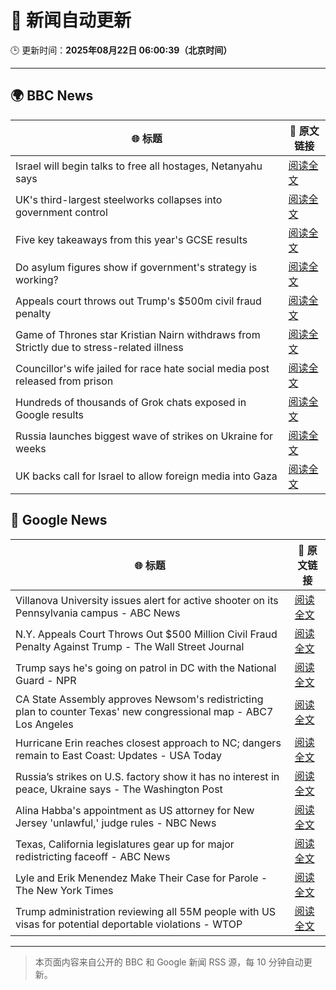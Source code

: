# 🧠 新闻自动更新

🕒 更新时间：**2025年08月22日 06:00:39（北京时间）**

---

## 🌍 BBC News

| 🌐 标题 | 🔗 原文链接 |
|--------|-------------|
| Israel will begin talks to free all hostages, Netanyahu says | [阅读全文](https://www.bbc.com/news/articles/c754kknw2g2o?at_medium=RSS&at_campaign=rss) |
| UK's third-largest steelworks collapses into government control | [阅读全文](https://www.bbc.com/news/articles/cy0818y4jdlo?at_medium=RSS&at_campaign=rss) |
| Five key takeaways from this year's GCSE results | [阅读全文](https://www.bbc.com/news/articles/c70x5j8z34do?at_medium=RSS&at_campaign=rss) |
| Do asylum figures show if government's strategy is working? | [阅读全文](https://www.bbc.com/news/articles/cx2x371g2k8o?at_medium=RSS&at_campaign=rss) |
| Appeals court throws out Trump's $500m civil fraud penalty | [阅读全文](https://www.bbc.com/news/articles/c5y09q1zgg8o?at_medium=RSS&at_campaign=rss) |
| Game of Thrones star Kristian Nairn withdraws from Strictly due to stress-related illness | [阅读全文](https://www.bbc.com/news/articles/c74d71j4433o?at_medium=RSS&at_campaign=rss) |
| Councillor's wife jailed for race hate social media post released from prison | [阅读全文](https://www.bbc.com/news/articles/c5yl7p4l11po?at_medium=RSS&at_campaign=rss) |
| Hundreds of thousands of Grok chats exposed in Google results | [阅读全文](https://www.bbc.com/news/articles/cdrkmk00jy0o?at_medium=RSS&at_campaign=rss) |
| Russia launches biggest wave of strikes on Ukraine for weeks | [阅读全文](https://www.bbc.com/news/articles/c62wj8yje2eo?at_medium=RSS&at_campaign=rss) |
| UK backs call for Israel to allow foreign media into Gaza | [阅读全文](https://www.bbc.com/news/articles/c05ed10zqj8o?at_medium=RSS&at_campaign=rss) |

## 📰 Google News

| 🌐 标题 | 🔗 原文链接 |
|--------|-------------|
| Villanova University issues alert for active shooter on its Pennsylvania campus - ABC News | [阅读全文](https://news.google.com/rss/articles/CBMijwFBVV95cUxOQ0o3MnpNZUZ6SElwWGppMHBzRlpDeGthU1hla1lnR2EtWlVRSTdwWWM4aEZWc1cwem85Z252cy1YODQ4S0NjV19wT3hSR1gwbVJpMTJKQVg5d2FydUV0bEtKcDVhbjFsRHlxdy1Xd2ZMRHhCbGczeThRQmJGQkpKVGJtdE1YVjQzUmVoZ3hEb9IBlAFBVV95cUxNdEEwenBwbVNDYjNFUTM5TEtGQ3hDM3Zqczg5ZG9pcmNEUWR6YUw1Mzl4TmI5M0RyMGJPZ0R2eDNsWjNBdXJYNjl6aXNOR0lBWmtKVFVRVnVQT2R1bXFSQ28waTdTYl9vcHJMbEFUMkd6d0xYNGhNZmRucmJKT1dadjFkMTMtOWRrVGNSTjlvSUhVRm1i?oc=5) |
| N.Y. Appeals Court Throws Out $500 Million Civil Fraud Penalty Against Trump - The Wall Street Journal | [阅读全文](https://news.google.com/rss/articles/CBMitgFBVV95cUxQelZUUktEdWM5Y3JmMjgxaVFodWpPMUNWS2htWXJLXzJOV2ZHNGswbWd5dUMtUWxHYWlxZS1LNzREQTFSVUdETDFPZTZYLTRuNEN1Q2tvS1g4NWVhdGFScmVoZDU1VmhrQUpjT1o3NmJaMVZZSVp0aHFRN3dHTlB5anVkaFc0dWVJamhycnJMUUhZSnhoSnJLVFVJR3NpMEllZUZONHNBclNXVmVqd041UDBRSW81dw?oc=5) |
| Trump says he's going on patrol in DC with the National Guard - NPR | [阅读全文](https://news.google.com/rss/articles/CBMijwFBVV95cUxNdUd2MExZa2ZpQTdsUTVYcVhsbTNtZE1EVF9zZ1UtSDlsTXV3ZjdjdW5mdmVhcHFSa1JJakpFc0lrQ2FZS0k5TnkzclNTUzhwMTNYeURGR3RoWHlXbE56d0p3VnFVWXBiTDRNNU9oWVNldzZ1YnlBUWtYVVRvQUtReUEtOFkxcGVocUszWkZYZw?oc=5) |
| CA State Assembly approves Newsom's redistricting plan to counter Texas' new congressional map - ABC7 Los Angeles | [阅读全文](https://news.google.com/rss/articles/CBMi1AFBVV95cUxPV1p2WW9oMzVEVllIVU9oazFaM0JLVVpNVE1CLWNVREhEaWFjdklVRzg5b2ZNS3pyOWFDVGlzV1ZfVkl6YlM5Z1hfNzhva0p3dDE1OTFuNXhXVTBXbTNBOE1taXVqMjlkZUQ1RFV4czk5N2RTTFhTaG5fNy0zcFA5YXZpU212c3Njem1lQS16Y2tsZDlMU212T2dsVW5EMjRYQkVzTHlPNlIzdU1HUDlBR2xWNUVYeGt3dldMUFdQMmxwdE5mTkttdklCeEc0YUlQWm9wVA?oc=5) |
| Hurricane Erin reaches closest approach to NC; dangers remain to East Coast: Updates - USA Today | [阅读全文](https://news.google.com/rss/articles/CBMipgFBVV95cUxQTWdWSHBaNWZLUEVQRDVmVmRWbERkUDBDNDNGQnlxd2s5cFdRTG9YQnF6YWsxcHpFRXV4VFNaRjNlVWI4WlltUjR0a0YwbXNKSkY2MVBQeFVBRllIYU12eUczZkVULUc4YkNnZ1hsT3VlV2dad004NmRseGtKRlF5ZlFSQkY4cmt4T3l3OTljYlJ6X1pyamEtR2ZFTGZ5RlU2YzdhRHZR?oc=5) |
| Russia’s strikes on U.S. factory show it has no interest in peace, Ukraine says - The Washington Post | [阅读全文](https://news.google.com/rss/articles/CBMiiwFBVV95cUxQR2JBRDd3WkZHODdURVJ6U2hvYXBtSXJTTkxmNThCSVRFVlhoVFpVekF6TXJLNTlleVR2cUU3d1pKLW42ZGxYRVJ3R2JKZ3VTVGY5cUNHcENDQWlvalNqRmMya3NoVmdhX3NkaFpfUmFCN2ZZSldmeURBTzNvQkhPTEIzSDA0cXhwODNv?oc=5) |
| Alina Habba's appointment as US attorney for New Jersey 'unlawful,' judge rules - NBC News | [阅读全文](https://news.google.com/rss/articles/CBMixAFBVV95cUxPQTFaeUpKVW1QbVdlMlVBU25SMUZleUxiOHBlYVV2LVdOZ3poVEEzWHJuTWJmWGlVSDQ4dGVSalhGazItYjJjYTFrT0lYRzFkWlhHd19OVnBnMC1USnJLZkhGMnBXMGVETU1FNHowX0xsU21UV01RdnJBWW1PLVBubGlnZjNCREF4VHJuUGtHQWRxWE5JLXFRUjR4ejRGUVBkb21GQ3poOFRHdVJCSVBmU0tUdW1TOE1ZWmJZWGtHdll2ZXh60gFWQVVfeXFMT040VGJNcTdmNFZzSExGb215ckozQ1Q5YzN0SHdrWURiUGx4QWEyVnVLUnRBc3R6ZXM0ZERPNWc1S1lJaDctbUNtenBGZ25UVzA2WEhjR1E?oc=5) |
| Texas, California legislatures gear up for major redistricting faceoff - ABC News | [阅读全文](https://news.google.com/rss/articles/CBMitAFBVV95cUxNZlRjN0VkbEZERU5qMnpObEs3dXAyeEZSdzQ4R1lRSUpNYl9GYVRqSGpXOW9lNGFwYXlEZm9rdjVvMjhBNWs1bjF4cndNa2JKWkVFUUhPSnlJTUlYOGJ3N2t3bnpXZUlIQ0tSZXo2MkRoUTdkQ3dkbGN3UUpOeWxEekxiYnp1VVlxMXpld3c0Y2h5VHJTb3BwM0lvZ0FuUXc0NTRQUUt3eUcyYVh5TW9vV2FjMk_SAboBQVVfeXFMTUJrbVV6RWtaczlpM0pzZS1Na3RXZ0EyeGRrblBzVFJRRWl0bEdFOVBBbWFJLUF3dmFubjFaUGxRSWVVbFRxTVVka2ZHYVVDbS1BbmloRXRSQ192cnJITmp6T1EyU0JETG1ZajgwcFF2QTJxa180Y1dodmZSb2VnZ0NaQUdFQm5RM2lDc2I0WWZodjdiSU9NVlBzel9TVEY1bjJIRVpVUVJSTm9idnpIR29lOGs0SUJucE1B?oc=5) |
| Lyle and Erik Menendez Make Their Case for Parole - The New York Times | [阅读全文](https://news.google.com/rss/articles/CBMidkFVX3lxTE1tR3FNZUtFbmZDRFlqYXYyc04yQXVYbVZabnoyc1JWQ1pGSmFnb0Rta2ZCckFjVkprMVFpaHBjdzRGdWFIemZadWctSkdvMHg1WjFqdC1zU0xXSXpFeDNsc0hUX2VaaDZsS0V4OGswaU4tMWx2RWc?oc=5) |
| Trump administration reviewing all 55M people with US visas for potential deportable violations - WTOP | [阅读全文](https://news.google.com/rss/articles/CBMizAFBVV95cUxPbGZfOTJRdS1jWHZreGpsRHY1MGJCWDVnVHp0WlBWS2wyNjFiQnZ1RmVqYnNudGcwQXlyLV9ET3BrdUZoSm5IRXVnRm90S2VnLWlIRWVaZUJyeE4tY2UyN25YbXV3WlNweWVrXy1mTUx5Y0YtSTVzdjRKdnRHWk9FMC1vdE96ZGY1bmRZUng1OWN4NVZFM2laY0xMbF8xaTZtaFRHSkYxcmd5Qm0tSnhNbE01ei1DVDYwdWJpdEZPNG5WbTNXaVlMSDgyOFE?oc=5) |

---
> 本页面内容来自公开的 BBC 和 Google 新闻 RSS 源，每 10 分钟自动更新。